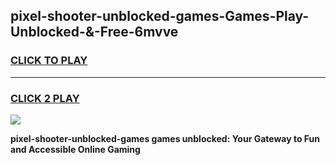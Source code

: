
## pixel-shooter-unblocked-games-Games-Play-Unblocked-&-Free-6mvve
<h3>
<a href="https://premium76.site?title=pixel-shooter-unblocked-games&ref=24A">CLICK TO PLAY</a></h3>
<hr>

<h3>
<a href="https://premium76.site?title=pixel-shooter-unblocked-games&ref=24A">CLICK 2 PLAY</a>
  
</h3>

<a href="https://premium76.site?title=pixel-shooter-unblocked-games&ref=24A"><img src="https://clearcache.store/games.png"></a>


**pixel-shooter-unblocked-games games unblocked: Your Gateway to Fun and Accessible Online Gaming**
